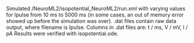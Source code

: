 Simulated /NeuroML2/isopotential_NeuroML2/run.xml with varying values for Ipulse from 10 ms to 5000 ms (in some cases, an out of memory error showed up before the simulation was over).
.dat files contain raw data output, where filename is Ipulse. Columns in .dat files are: t / ms, V / mV, I / pA
Results were verified with isopotential.ode.